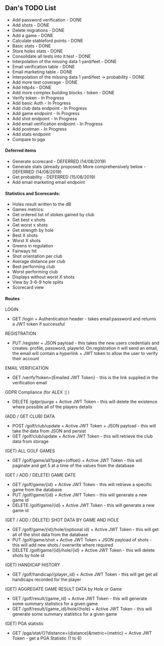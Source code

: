 
## Dan's TODO List

*   Add password verification - DONE
*   Add shots - DONE
*   Delete migrations - DONE
*   Add a game - DONE
*   Calculate stableford points - DONE
*   Basic stats - DONE
*   Store holes stats - DONE
*   Consolidate all tests into it:test - DONE
*   Interpolation of the missing data 1 yard/feet - DONE
*   Email verification table - DONE
*   Email marketing table - DONE
*   Interpolation of the missing data 1 yard/feet -> probability - DONE
*   Add more test coverage - DONE
*   Add http4s - DONE
*   Add more complex building blocks - token - DONE
*   Verify token  - In Progress
*   Add basic Auth  - In Progress
*   Add club data endpoint  - In Progress
*   Add game endpoint  - In Progress
*   Add shot endpoint - In Progress
*   Add email verification endpoint - In Progress
*   Add postman - In Progress
*   Add stats endpoint
*   Compare to pga

#### Deferred items

*   Generate scorecard - DEFERRED (14/08/2019)
*   Generate stats (already proposed) More comprehensively below - DEFERRED (14/08/2019)
*   Get probability - DEFERRED (15/08/2019)
*   Add email marketing email endpoint

#### Statistics and Scorecards:

*   Holes result written to the dB
*   Games metrics:
*   Get ordered list of stokes gained by club
*   Get best x shots
*   Get worst x shots
*   Get strength by hole
*   Best X shots
*   Worst X shots
*   Greens in regulation
*   Fairways hit
*   Shot orientation per club
*   Average distance per club
*   Best performing club
*   Worst performing club
*   Displays without worst X shots
*   View by 3-6-9 hole splits
*   Scorecard view

#### Routes

LOGIN
*   GET /login + Authentication header - takes email:password and returns a JWT token if successful

REGISTRATION
*   PUT /register + JSON payload - this takes the new users credentials and creates: profile, password, playerId. On registration it will send an email, the email will contain a hyperlink + JWT token to allow the user to verify their account

EMAIL VERIFICATION
*   GET /verify?token={Emailed JWT Token} - this is the link supplied in the verification email

GDPR Compliance (for ALEX :] )
*   DELETE /gdpr/purge + Active JWT Token - this will delete the existence where possible all of the players details

(ADD / GET CLUB) DATA
*   POST /golf/club/update + Active JWT Token + JSON payload - this will take the data from JSON and persist
*   GET /golf/club/update + Active JWT Token - this will retrieve the club data from storage 

(GET) ALL GOLF GAMES
*   GET /golf/game/all?page={offset}  + Active JWT Token - this will paginate and get 5 at a time of the values from the database

(GET / ADD / DELETE) GAME DATE
*   GET /golf/game/{id} + Active JWT Token - this will retrieve a specific game from the database
*   PUT /golf/game/{id} + Active JWT Token - this will generate a new game id
*   DELETE /golf/game/{id} + Active JWT Token - this will generate a new game id

(GET / ADD / DELETE) SHOT DATA BY GAME AND HOLE
*   GET /golf/game/{id}/hole/{optional id} + Active JWT Token - this will get all of the shot data from the database
*   PUT /golf/game/shot + Active JWT Token + JSON payload of shots - this will add new shots / overwrite where required
*   DELETE /golf/game/{id}/hole/{id} + Active JWT Token - this will delete shots by hole id

(GET) HANDICAP HISTORY
*   GET /golf/handicap/{player_id} + Active JWT Token - this will get get all handicaps recorded for the player

(GET) AGGREGATE GAME RESULT DATA by Hole or Game
*   GET /golf/result/{game_id} + Active JWT Token - this will generate some summary statistics for a given game
*   GET /golf/result/{game_id}/hole/{hole} + Active JWT Token - this will generate some summary statistics for a given game

(GET) PGA statistic
*   GET /pga/stat/{}?distance={distance}&metric={metric} + Active JWT Token - get a PGA Statistic (1 to 6)
